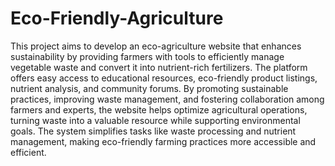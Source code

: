 # Eco-Friendly-Agriculture
This project aims to develop an eco-agriculture website that enhances sustainability by providing farmers with tools to efficiently manage vegetable waste and convert it into nutrient-rich fertilizers. The platform offers easy access to educational resources, eco-friendly product listings, nutrient analysis, and community forums. By promoting sustainable practices, improving waste management, and fostering collaboration among farmers and experts, the website helps optimize agricultural operations, turning waste into a valuable resource while supporting environmental goals. The system simplifies tasks like waste processing and nutrient management, making eco-friendly farming practices more accessible and efficient.
